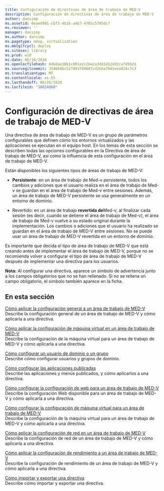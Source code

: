```yaml
---
title: Configuración de directivas de área de trabajo de MED-V
description: Configuración de directivas de área de trabajo de MED-V
author: dansimp
ms.assetid: 0eaed981-cbf3-4b16-a4b7-4705c5705dc7
ms.reviewer: ''
manager: dansimp
ms.author: dansimp
ms.pagetype: mdop, virtualization
ms.mktglfcycl: deploy
ms.sitesec: library
ms.prod: w10
ms.date: 06/16/2016
ms.openlocfilehash: 84bdae38b1c801e2c2be2a3dd1d12dd2ca7d932d
ms.sourcegitcommit: 354664bc527d93f80687cd2eba70d1eea024c7c3
ms.translationtype: MT
ms.contentlocale: es-ES
ms.lasthandoff: 06/26/2020
ms.locfileid: "10824860"
---
```

# Configuración de directivas de área de trabajo de MED-V


Una directiva de área de trabajo de MED-V es un grupo de parámetros configurables que definen cómo los entornos virtualizados y las aplicaciones se ejecutan en el equipo host. En los temas de esta sección se describen todas las opciones configurables en la Directiva de área de trabajo de MED-V, así como la influencia de esta configuración en el área de trabajo de MED-V.

Están disponibles los siguientes tipos de áreas de trabajo de MED-V:

-   **Persistente**: en un área de trabajo de Med-v persistente, todos los cambios y adiciones que el usuario realiza en el área de trabajo de Med-v se guardan en el área de trabajo de Med-v entre sesiones. Además, un área de trabajo de MED-V persistente se usa generalmente en un entorno de dominio.

-   Revertido: en un área de trabajo **revertida de**Med-v, al finalizar cada sesión (es decir, cuando se detiene el área de trabajo de Med-v), el área de trabajo de Med-v vuelve a su estado original durante la implementación. Los cambios o adiciones que el usuario ha realizado se guardan en el área de trabajo de MED-V entre sesiones. No se puede usar un área de trabajo de MED-V revertida en un entorno de dominio.

Es importante que decida el tipo de área de trabajo de MED-V que está creando antes de implementar el área de trabajo de MED-V, porque no se recomienda volver a configurar el tipo de área de trabajo de MED-V después de implementar una directiva para los usuarios.

**Nota:**  Al configurar una directiva, aparece un símbolo de advertencia junto a los campos obligatorios que no se han rellenado. Si no se rellena un campo obligatorio, el símbolo también aparece en la ficha.

 

## En esta sección


<a href="" id="how-to-apply-general-settings-to-a-med-v-workspace"></a>[Cómo aplicar la configuración general a un área de trabajo de MED-V](how-to-apply-general-settings-to-a-med-v-workspace.md)  
Describe la configuración general de un área de trabajo de MED-V y cómo aplicarla a una directiva.

<a href="" id="how-to-apply-virtual-machine-settings-to-a-med-v-workspace"></a>[Cómo aplicar la configuración de máquina virtual en un área de trabajo de MED-V](how-to-apply-virtual-machine-settings-to-a-med-v-workspace.md)  
Describe la configuración de la máquina virtual para un área de trabajo de MED-V y cómo aplicarla a una directiva.

<a href="" id="how-to-configure-a-domain-user-or-group"></a>[Cómo configurar un usuario de dominio o un grupo](how-to-configure-a-domain-user-or-groupmedvv2.md)  
Describe cómo configurar usuarios y grupos de dominio.

<a href="" id="how-to-configure-published-applications"></a>[Cómo configurar las aplicaciones publicadas](how-to-configure-published-applicationsmedvv2.md)  
Describe las aplicaciones y menús publicados, y cómo aplicarlos a una directiva.

<a href="" id="how-to-configure-web-settings-for-a-med-v-workspace"></a>[Cómo configurar la configuración de web para un área de trabajo de MED-V](how-to-configure-web-settings-for-a-med-v-workspace.md)  
Describe la configuración Web disponible para un área de trabajo de MED-V y cómo aplicarla a una directiva.

<a href="" id="how-to-configure-the-virtual-machine-setup-for-a-med-v-workspace"></a>[Cómo configurar la configuración de máquina virtual para un área de trabajo de MED-V](how-to-configure-the-virtual-machine-setup-for-a-med-v-workspace.md)  
Describe la configuración de la máquina virtual para un área de trabajo de MED-V y cómo aplicarla a una directiva.

<a href="" id="how-to-apply-network-settings-to-a-med-v-workspace"></a>[Cómo aplicar la configuración de red en un área de trabajo de MED-V](how-to-apply-network-settings-to-a-med-v-workspace.md)  
Describe la configuración de red de un área de trabajo de MED-V y cómo aplicarla a una directiva.

<a href="" id="how-to-apply-performance-settings-to-a-med-v-workspace"></a>[Cómo aplicar la configuración de rendimiento a un área de trabajo de MED-V](how-to-apply-performance-settings-to-a-med-v-workspace.md)  
Describe la configuración de rendimiento de un área de trabajo de MED-V y cómo aplicarla a una directiva.

<a href="" id="how-to-import-and-export-a-policy"></a>[Cómo importar y exportar una directiva](how-to-import-and-export-a-policy.md)  
Describe cómo importar y exportar una directiva.

 

 





